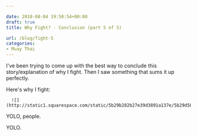 ```yaml
---

date: 2018-08-04 19:50:54+00:00
draft: true
title: Why Fight? - Conclusion (part 5 of 5)

url: /blog/fight-5
categories:
- Muay Thai
---
```


I've been trying to come up with the best way to conclude this story/explanation of why I fight. Then I saw something that sums it up perfectly.

Here's why I fight:


  
      ![](http://static1.squarespace.com/static/5b29b282b27e39d3891a137e/5b29d50ac07b083624e43ad2/5b66029f70a6adef3beca81d/1533412012663/giphy.gif)

  



YOLO, people.

YOLO.
